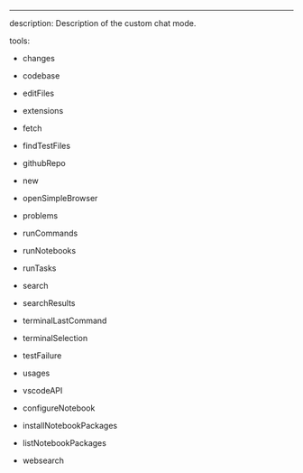 ---
description: Description of the custom chat mode.

tools:

  - changes

  - codebase

  - editFiles

  - extensions

  - fetch

  - findTestFiles

  - githubRepo

  - new

  - openSimpleBrowser

  - problems

  - runCommands

  - runNotebooks

  - runTasks

  - search

  - searchResults

  - terminalLastCommand

  - terminalSelection

  - testFailure

  - usages

  - vscodeAPI

  - configureNotebook

  - installNotebookPackages

  - listNotebookPackages

  - websearch
